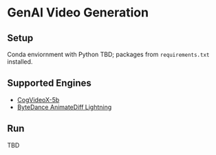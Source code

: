 # GenAI Video Generation

## Setup

Conda enviornment with Python TBD; packages from `requirements.txt` installed.

## Supported Engines

- [CogVideoX-5b](https://huggingface.co/THUDM/CogVideoX-5b)
- [ByteDance AnimateDiff Lightning](https://huggingface.co/ByteDance/AnimateDiff-Lightning)

## Run

TBD
